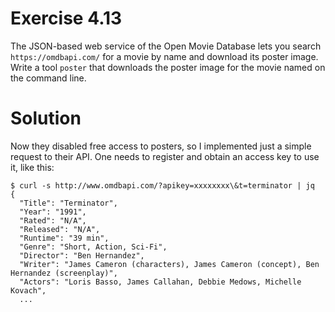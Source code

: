# Exercise 4.13

The JSON-based web service of the Open Movie Database lets you search
`https://omdbapi.com/` for a movie by name and download its poster image. Write
a tool `poster` that downloads the poster image for the movie named on the
command line.

# Solution

Now they disabled free access to posters, so I implemented just a simple
request to their API. One needs to register and obtain an access key to use it,
like this:
```
$ curl -s http://www.omdbapi.com/?apikey=xxxxxxxx\&t=terminator | jq
{
  "Title": "Terminator",
  "Year": "1991",
  "Rated": "N/A",
  "Released": "N/A",
  "Runtime": "39 min",
  "Genre": "Short, Action, Sci-Fi",
  "Director": "Ben Hernandez",
  "Writer": "James Cameron (characters), James Cameron (concept), Ben Hernandez (screenplay)",
  "Actors": "Loris Basso, James Callahan, Debbie Medows, Michelle Kovach",
  ...
```
